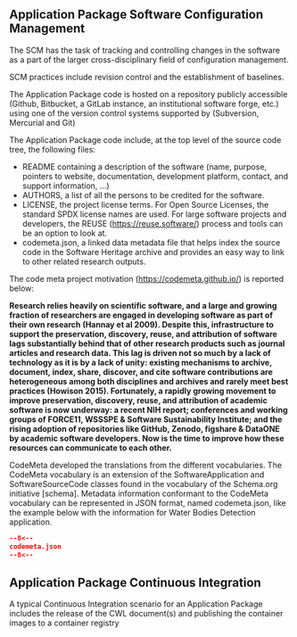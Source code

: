 
## Application Package Software Configuration Management

The SCM has the task of tracking and controlling changes in the software as a part of the larger cross-disciplinary field of configuration management. 

SCM practices include revision control and the establishment of baselines.

The Application Package code is hosted on a repository publicly accessible (Github, Bitbucket, a GitLab instance, an institutional software forge, etc.) using one of the version control systems supported by (Subversion, Mercurial and Git)

The Application Package code include, at the top level of the source code tree, the following files:

* README containing a description of the software (name, purpose, pointers to website, documentation, development platform, contact, and support information, …)
* AUTHORS, a list of all the persons to be credited for the software.
* LICENSE, the project license terms. For Open Source Licenses, the standard SPDX license names are used. For large software projects and developers, the REUSE (https://reuse.software/) process and tools can be an option to look at.
* codemeta.json, a linked data metadata file that helps index the source code in the Software Heritage archive and provides an easy way to link to other related research outputs.

The code meta project motivation (https://codemeta.github.io/) is reported below:

**Research relies heavily on scientific software, and a large and growing fraction of researchers are engaged in developing software as part of their own research (Hannay et al 2009). Despite this, infrastructure to support the preservation, discovery, reuse, and attribution of software lags substantially behind that of other research products such as journal articles and research data. This lag is driven not so much by a lack of technology as it is by a lack of unity: existing mechanisms to archive, document, index, share, discover, and cite software contributions are heterogeneous among both disciplines and archives and rarely meet best practices (Howison 2015). Fortunately, a rapidly growing movement to improve preservation, discovery, reuse, and attribution of academic software is now underway: a recent NIH report; conferences and working groups of FORCE11, WSSSPE & Software Sustainability Institute; and the rising adoption of repositories like GitHub, Zenodo, figshare & DataONE by academic software developers. Now is the time to improve how these resources can communicate to each other.**

CodeMeta developed the translations from the different vocabularies. The CodeMeta vocabulary is an extension of the SoftwareApplication and SoftwareSourceCode classes found in the vocabulary of the Schema.org initiative [schema]. Metadata information conformant to the CodeMeta vocabulary can be represented in JSON format, named codemeta.json, like the example below with the information for Water Bodies Detection application.

```json linenums="1" title="codemeta.json"
--8<--
codemeta.json
--8<--
```

## Application Package Continuous Integration

A typical Continuous Integration scenario for an Application Package includes the release of the CWL document(s) and publishing the container images to a container registry 